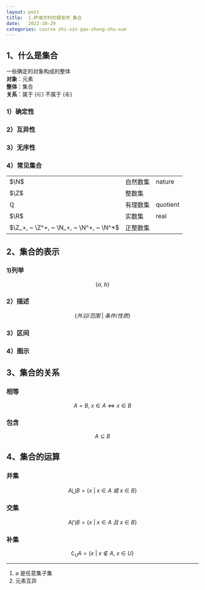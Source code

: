 ```yaml
---
layout: post
title:  1.萨维尔村的理发师_集合
date:   2022-10-29
categories: course zhi-xin gao-zhong-shu-xue
---
```


## 1、什么是集合

一些确定的对象构成的整体  
**对象**：元素  
**整体**：集合  
**关系**：属于 $(\in)$ 不属于 $(\notin)$

### 1）确定性

### 2）互异性

### 3）无序性

### 4）常见集合

| | | |
|:-|:-|:-|
|$\N$|自然数集|nature|
|$\Z$|整数集| |
|$\mathbb{Q}$|有理数集|quotient|
|$\R$|实数集|real|
|$\Z_+, ~ \Z^+, ~ \N_+, ~ \N^+, ~ \N^*$|正整数集| |

## 2、集合的表示

### 1)列举

$$\{ a, ~ b \}$$

### 2）描述

$$\{ 外沿/范围 ~ \vert ~ 条件/性质 \}$$

### 3）区间

### 4）图示

## 3、集合的关系

### 相等

$$A = B, ~  x \in A \Leftrightarrow x \in B$$

### 包含

$$A \subseteq B$$

## 4、集合的运算

### 并集

$$A \bigcup B = \{ x ~ \vert ~ x \in A ~ 或 ~ x \in B \}$$

### 交集

$$A \bigcap B = \{ x ~ \vert ~ x \in A ~ 且 ~ x \in B \}$$

### 补集

$$\complement_{U}{A} = \{ x ~ \vert ~ x \notin A, ~ x \in U \}$$

***

1. $\varnothing$ 是任意集子集
2. 元素互异